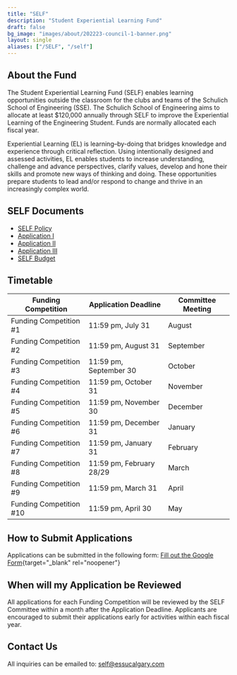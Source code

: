```yaml
---
title: "SELF"
description: "Student Experiential Learning Fund"
draft: false
bg_image: "images/about/202223-council-1-banner.png"
layout: single
aliases: ["/SELF", "/self"]
---
```


## About the Fund

The Student Experiential Learning Fund (SELF) enables learning opportunities outside the classroom for the clubs and teams of the Schulich School of Engineering (SSE). The Schulich School of Engineering aims to allocate at least $120,000 annually through SELF to improve the Experiential Learning of the Engineering Student. Funds are normally allocated each fiscal year.

Experiential Learning (EL) is learning–by-doing that bridges knowledge and experience through critical reflection. Using intentionally designed and assessed activities, EL enables students to increase understanding, challenge and advance perspectives, clarify values, develop and hone their skills and promote new ways of thinking and doing. These opportunities prepare students to lead and/or respond to change and thrive in an increasingly complex world.

## SELF Documents

- [SELF Policy](https://drive.google.com/uc?export=download&id=1OV_3d5Fc66r_arvA5TPMRwO6hUIZ2huL)
- [Application I](https://drive.google.com/uc?export=download&id=1Cp3U-inwozhLcXVaDgGUFenjIQsJ_lLO)
- [Application II](https://drive.google.com/uc?export=download&id=1MKIwP0hxg2tMOs69DqHe5xfXZwzNE0FC)
- [Application III](https://drive.google.com/uc?export=download&id=1ZzvlRGocqbx7jtY7LPAgrytf8jKblQlm)
- [SELF Budget](https://drive.google.com/uc?export=download&id=1QAg6bJp2fvDYtjYXKMWizPPdNvQUE52x)

## Timetable

| Funding Competition     | Application Deadline     | Committee Meeting |
| ----------------------- | ------------------------ | ----------------- |
| Funding Competition #1  | 11:59 pm, July 31        | August            |
| Funding Competition #2  | 11:59 pm, August 31      | September         |
| Funding Competition #3  | 11:59 pm, September 30   | October           |
| Funding Competition #4  | 11:59 pm, October 31     | November          |
| Funding Competition #5  | 11:59 pm, November 30    | December          |
| Funding Competition #6  | 11:59 pm, December 31    | January           |
| Funding Competition #7  | 11:59 pm, January 31     | February          |
| Funding Competition #8  | 11:59 pm, February 28/29 | March             |
| Funding Competition #9  | 11:59 pm, March 31       | April             |
| Funding Competition #10 | 11:59 pm, April 30       | May               |

## How to Submit Applications

<!-- Applications can be submitted via email [self@essucalgary.com](mailto:self@essucalgary.com) by attaching the appropriate application form as listed above. See the Timetable section for deadlines. -->

Applications can be submitted in the following form: 
[Fill out the Google Form](https://calendar.google.com/calendar/u/0/embed?src=c_eb8022439936ef5ad9e25a6fbbd0a1f74ff9596d07f73a71018837d742f5fee3@group.calendar.google.com&ctz=America/Edmonton){target="_blank" rel="noopener"}

## When will my Application be Reviewed

All applications for each Funding Competition will be reviewed by the SELF Committee within a month after the Application Deadline. Applicants are encouraged to submit their applications early for activities within each fiscal year.

## Contact Us

All inquiries can be emailed to: [self@essucalgary.com](mailto:self@essucalgary.com)
